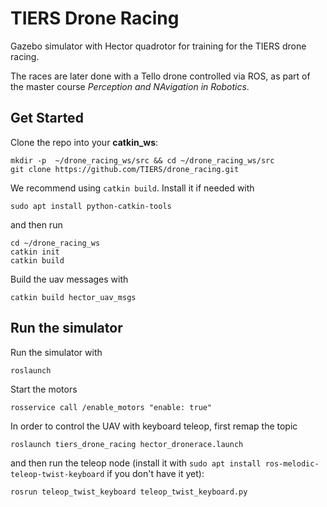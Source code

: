 # TIERS Drone Racing 

Gazebo simulator with Hector quadrotor for training for the TIERS drone racing. 

The races are later done with a Tello drone controlled via ROS, as part of the master course *Perception and NAvigation in Robotics*.

## Get Started

Clone the repo into your **catkin_ws**:

```
mkdir -p  ~/drone_racing_ws/src && cd ~/drone_racing_ws/src
git clone https://github.com/TIERS/drone_racing.git
```

We recommend using `catkin build`. Install it if needed with

```
sudo apt install python-catkin-tools
```

and then run

```
cd ~/drone_racing_ws
catkin init
catkin build
```

Build the uav messages with
```
catkin build hector_uav_msgs
```

## Run the simulator

Run the simulator with

```
roslaunch
```

Start the motors
```
rosservice call /enable_motors "enable: true"
```

In order to control the UAV with keyboard teleop, first remap the topic
```
roslaunch tiers_drone_racing hector_dronerace.launch
```

and then run the teleop node (install it with `sudo apt install ros-melodic-teleop-twist-keyboard` if you don't have it yet):
```
rosrun teleop_twist_keyboard teleop_twist_keyboard.py
```
